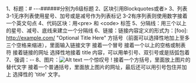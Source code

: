 1、标题：# ---######分别为6级标题
2、区块引用Blockquotes或者>
3、列表
	3-1无序列表使用星号、加号或是减号作为列表标记
	3-2有序列表则使用数字接着一个英文句点
4、代码区块：用\<pre> 和 \<code> 标签
5、分隔线：用三个以上的星号、减号、底线来建立一个分隔线
6、链接：链接内容定义的形式为：[foo]: http://example.com/  "Optional Title Here"
	方括号（前面可以选择性地加上至多三个空格来缩进），里面输入链接文字
	接着一个冒号
	接着一个以上的空格或制表符
	接着链接的网址
	选择性地接着 title 内容，可以用单引号、双引号或是括弧包着
7、强调：*--*
8、图片：![Alt text](/path/to/img.jpg "Optional title")
	一个惊叹号 !
	接着一个方括号，里面放上图片的替代文字
	接着一个普通括号，里面放上图片的网址，最后还可以用引号包住并加上 选择性的 'title' 文字。

